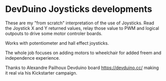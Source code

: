 # DevDuino Joysticks developments

These are my "from scratch" interpretation of the use of Joysticks.
Read the Joystick X and Y returned values, relay those value to PWM and logical outpouts to drive some motor controler boards.

Works with potentiometer and hall effect joysticks.


The whole job focuses on adding motors to wheelchair for added freem and independence experience.

Thanks to Alexandre Pailhoux Devduino board https://devduino.cc/ making it real via his Kickstarter campaign.
